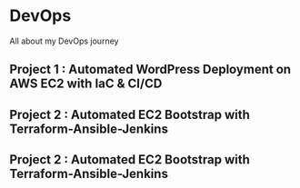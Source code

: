 # DevOps
All about my DevOps journey

## Project 1 : Automated WordPress Deployment on AWS EC2 with IaC & CI/CD
## Project 2 : Automated EC2 Bootstrap with Terraform-Ansible-Jenkins
## Project 2 : Automated EC2 Bootstrap with Terraform-Ansible-Jenkins
